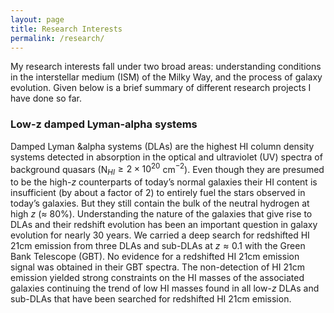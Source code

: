 ```yaml
---
layout: page
title: Research Interests
permalink: /research/
---
```

My research interests fall under two broad areas: understanding conditions in the interstellar medium (ISM) of the Milky Way,
and the process of galaxy evolution. Given below is a brief summary of different research projects I have done so far.

### Low-z damped Lyman-alpha systems
Damped Lyman &alpha systems (DLAs) are the highest HI column density systems detected in absorption in the optical and ultraviolet (UV) spectra of background quasars (N$_{HI} \geq 2 \times 10^{20}$ cm$^{-2}$). Even though they are presumed to be the high-$z$ counterparts of today’s normal galaxies their HI content is insufficient (by about a factor of 2) to entirely fuel the stars observed in today’s galaxies. But they still contain the bulk of the neutral hydrogen at high $z$ ($\approx$ 80%). Understanding the nature of the galaxies that give rise to DLAs and their redshift evolution has been an important question in galaxy evolution for nearly 30 years. We carried a deep search for redshifted HI 21cm emission from three DLAs and sub-DLAs at $z\approx0.1$ with the Green Bank Telescope (GBT). No evidence for a redshifted HI 21cm emission signal was obtained in their GBT spectra. The non-detection of HI 21cm emission yielded strong constraints on the HI masses of the associated galaxies continuing the trend of low HI masses found in all low-$z$ DLAs and sub-DLAs that have been searched for redshifted HI 21cm emission.

